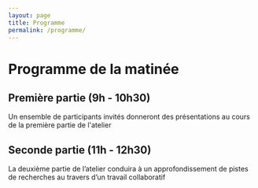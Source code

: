 ```yaml
---
layout: page
title: Programme 
permalink: /programme/
---
```

# Programme de la matinée


## Première partie  (9h - 10h30)
Un ensemble de participants invités donneront des présentations au cours de la première partie de l'atelier

## Seconde partie (11h - 12h30)
La deuxième partie de l’atelier conduira à un approfondissement de pistes de recherches au travers d’un travail collaboratif

